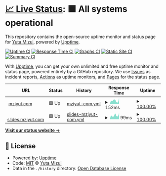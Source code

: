 # [📈 Live Status](https://mziyut.github.io/upptime): <!--live status--> **🟩 All systems operational**

This repository contains the open-source uptime monitor and status page for [Yuta Mizui](https://mziyut.com), powered by [Upptime](https://github.com/upptime/upptime).

[![Uptime CI](https://github.com/mziyut/upptime/workflows/Uptime%20CI/badge.svg)](https://github.com/mziyut/upptime/actions?query=workflow%3A%22Uptime+CI%22)
[![Response Time CI](https://github.com/mziyut/upptime/workflows/Response%20Time%20CI/badge.svg)](https://github.com/mziyut/upptime/actions?query=workflow%3A%22Response+Time+CI%22)
[![Graphs CI](https://github.com/mziyut/upptime/workflows/Graphs%20CI/badge.svg)](https://github.com/mziyut/upptime/actions?query=workflow%3A%22Graphs+CI%22)
[![Static Site CI](https://github.com/mziyut/upptime/workflows/Static%20Site%20CI/badge.svg)](https://github.com/mziyut/upptime/actions?query=workflow%3A%22Static+Site+CI%22)
[![Summary CI](https://github.com/mziyut/upptime/workflows/Summary%20CI/badge.svg)](https://github.com/mziyut/upptime/actions?query=workflow%3A%22Summary+CI%22)

With [Upptime](https://upptime.js.org), you can get your own unlimited and free uptime monitor and status page, powered entirely by a GitHub repository. We use [Issues](https://github.com/mziyut/upptime/issues) as incident reports, [Actions](https://github.com/mziyut/upptime/actions) as uptime monitors, and [Pages](https://mziyut.github.io/upptime) for the status page.

<!--start: status pages-->
<!-- This summary is generated by Upptime (https://github.com/upptime/upptime) -->
<!-- Do not edit this manually, your changes will be overwritten -->
<!-- prettier-ignore -->
| URL | Status | History | Response Time | Uptime |
| --- | ------ | ------- | ------------- | ------ |
| <img alt="" src="https://icons.duckduckgo.com/ip3/mziyut.com.ico" height="13"> [mziyut.com](https://mziyut.com) | 🟩 Up | [mziyut-com.yml](https://github.com/mziyut/upptime/commits/HEAD/history/mziyut-com.yml) | <details><summary><img alt="Response time graph" src="./graphs/mziyut-com/response-time-week.png" height="20"> 152ms</summary><br><a href="https://status.mziyut.com/history/mziyut-com"><img alt="Response time 145" src="https://img.shields.io/endpoint?url=https%3A%2F%2Fraw.githubusercontent.com%2Fmziyut%2Fupptime%2FHEAD%2Fapi%2Fmziyut-com%2Fresponse-time.json"></a><br><a href="https://status.mziyut.com/history/mziyut-com"><img alt="24-hour response time 265" src="https://img.shields.io/endpoint?url=https%3A%2F%2Fraw.githubusercontent.com%2Fmziyut%2Fupptime%2FHEAD%2Fapi%2Fmziyut-com%2Fresponse-time-day.json"></a><br><a href="https://status.mziyut.com/history/mziyut-com"><img alt="7-day response time 152" src="https://img.shields.io/endpoint?url=https%3A%2F%2Fraw.githubusercontent.com%2Fmziyut%2Fupptime%2FHEAD%2Fapi%2Fmziyut-com%2Fresponse-time-week.json"></a><br><a href="https://status.mziyut.com/history/mziyut-com"><img alt="30-day response time 125" src="https://img.shields.io/endpoint?url=https%3A%2F%2Fraw.githubusercontent.com%2Fmziyut%2Fupptime%2FHEAD%2Fapi%2Fmziyut-com%2Fresponse-time-month.json"></a><br><a href="https://status.mziyut.com/history/mziyut-com"><img alt="1-year response time 134" src="https://img.shields.io/endpoint?url=https%3A%2F%2Fraw.githubusercontent.com%2Fmziyut%2Fupptime%2FHEAD%2Fapi%2Fmziyut-com%2Fresponse-time-year.json"></a></details> | <details><summary><a href="https://status.mziyut.com/history/mziyut-com">100.00%</a></summary><a href="https://status.mziyut.com/history/mziyut-com"><img alt="All-time uptime 100.00%" src="https://img.shields.io/endpoint?url=https%3A%2F%2Fraw.githubusercontent.com%2Fmziyut%2Fupptime%2FHEAD%2Fapi%2Fmziyut-com%2Fuptime.json"></a><br><a href="https://status.mziyut.com/history/mziyut-com"><img alt="24-hour uptime 100.00%" src="https://img.shields.io/endpoint?url=https%3A%2F%2Fraw.githubusercontent.com%2Fmziyut%2Fupptime%2FHEAD%2Fapi%2Fmziyut-com%2Fuptime-day.json"></a><br><a href="https://status.mziyut.com/history/mziyut-com"><img alt="7-day uptime 100.00%" src="https://img.shields.io/endpoint?url=https%3A%2F%2Fraw.githubusercontent.com%2Fmziyut%2Fupptime%2FHEAD%2Fapi%2Fmziyut-com%2Fuptime-week.json"></a><br><a href="https://status.mziyut.com/history/mziyut-com"><img alt="30-day uptime 100.00%" src="https://img.shields.io/endpoint?url=https%3A%2F%2Fraw.githubusercontent.com%2Fmziyut%2Fupptime%2FHEAD%2Fapi%2Fmziyut-com%2Fuptime-month.json"></a><br><a href="https://status.mziyut.com/history/mziyut-com"><img alt="1-year uptime 100.00%" src="https://img.shields.io/endpoint?url=https%3A%2F%2Fraw.githubusercontent.com%2Fmziyut%2Fupptime%2FHEAD%2Fapi%2Fmziyut-com%2Fuptime-year.json"></a></details>
| <img alt="" src="https://icons.duckduckgo.com/ip3/slides.mziyut.com.ico" height="13"> [slides.mziyut.com](https://slides.mziyut.com) | 🟩 Up | [slides-mziyut-com.yml](https://github.com/mziyut/upptime/commits/HEAD/history/slides-mziyut-com.yml) | <details><summary><img alt="Response time graph" src="./graphs/slides-mziyut-com/response-time-week.png" height="20"> 99ms</summary><br><a href="https://status.mziyut.com/history/slides-mziyut-com"><img alt="Response time 186" src="https://img.shields.io/endpoint?url=https%3A%2F%2Fraw.githubusercontent.com%2Fmziyut%2Fupptime%2FHEAD%2Fapi%2Fslides-mziyut-com%2Fresponse-time.json"></a><br><a href="https://status.mziyut.com/history/slides-mziyut-com"><img alt="24-hour response time 158" src="https://img.shields.io/endpoint?url=https%3A%2F%2Fraw.githubusercontent.com%2Fmziyut%2Fupptime%2FHEAD%2Fapi%2Fslides-mziyut-com%2Fresponse-time-day.json"></a><br><a href="https://status.mziyut.com/history/slides-mziyut-com"><img alt="7-day response time 99" src="https://img.shields.io/endpoint?url=https%3A%2F%2Fraw.githubusercontent.com%2Fmziyut%2Fupptime%2FHEAD%2Fapi%2Fslides-mziyut-com%2Fresponse-time-week.json"></a><br><a href="https://status.mziyut.com/history/slides-mziyut-com"><img alt="30-day response time 112" src="https://img.shields.io/endpoint?url=https%3A%2F%2Fraw.githubusercontent.com%2Fmziyut%2Fupptime%2FHEAD%2Fapi%2Fslides-mziyut-com%2Fresponse-time-month.json"></a><br><a href="https://status.mziyut.com/history/slides-mziyut-com"><img alt="1-year response time 186" src="https://img.shields.io/endpoint?url=https%3A%2F%2Fraw.githubusercontent.com%2Fmziyut%2Fupptime%2FHEAD%2Fapi%2Fslides-mziyut-com%2Fresponse-time-year.json"></a></details> | <details><summary><a href="https://status.mziyut.com/history/slides-mziyut-com">100.00%</a></summary><a href="https://status.mziyut.com/history/slides-mziyut-com"><img alt="All-time uptime 100.00%" src="https://img.shields.io/endpoint?url=https%3A%2F%2Fraw.githubusercontent.com%2Fmziyut%2Fupptime%2FHEAD%2Fapi%2Fslides-mziyut-com%2Fuptime.json"></a><br><a href="https://status.mziyut.com/history/slides-mziyut-com"><img alt="24-hour uptime 100.00%" src="https://img.shields.io/endpoint?url=https%3A%2F%2Fraw.githubusercontent.com%2Fmziyut%2Fupptime%2FHEAD%2Fapi%2Fslides-mziyut-com%2Fuptime-day.json"></a><br><a href="https://status.mziyut.com/history/slides-mziyut-com"><img alt="7-day uptime 100.00%" src="https://img.shields.io/endpoint?url=https%3A%2F%2Fraw.githubusercontent.com%2Fmziyut%2Fupptime%2FHEAD%2Fapi%2Fslides-mziyut-com%2Fuptime-week.json"></a><br><a href="https://status.mziyut.com/history/slides-mziyut-com"><img alt="30-day uptime 100.00%" src="https://img.shields.io/endpoint?url=https%3A%2F%2Fraw.githubusercontent.com%2Fmziyut%2Fupptime%2FHEAD%2Fapi%2Fslides-mziyut-com%2Fuptime-month.json"></a><br><a href="https://status.mziyut.com/history/slides-mziyut-com"><img alt="1-year uptime 100.00%" src="https://img.shields.io/endpoint?url=https%3A%2F%2Fraw.githubusercontent.com%2Fmziyut%2Fupptime%2FHEAD%2Fapi%2Fslides-mziyut-com%2Fuptime-year.json"></a></details>

<!--end: status pages-->

[**Visit our status website →**](https://mziyut.github.io/upptime)

## 📄 License

- Powered by: [Upptime](https://github.com/upptime/upptime)
- Code: [MIT](./LICENSE) © [Yuta Mizui](https://mziyut.com)
- Data in the `./history` directory: [Open Database License](https://opendatacommons.org/licenses/odbl/1-0/)
